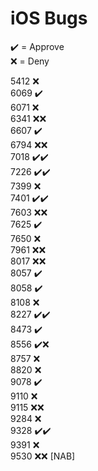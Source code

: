 # iOS Bugs

✔️ = Approve  
❌ = Deny

5412 ❌  
6069 ✔️  
6071 ❌  
6341 ❌❌  
6607 ✔️  
6794 ❌❌  
7018 ✔️✔️  
7226 ✔️✔️  
7399 ❌  
7401 ✔️✔️  
7603 ❌❌  
7625 ✔️  
7650 ❌  
7961 ❌❌  
8017 ❌❌  
8057 ✔️  
8058 ✔️  
8108 ❌  
8227 ✔️✔️  
8473 ✔️  
8556 ✔️❌  
8757 ❌  
8820 ❌  
9078 ✔️  
9110 ❌  
9115 ❌❌  
9284 ❌  
9328 ✔️✔️  
9391 ❌  
9530 ❌❌ [NAB]
